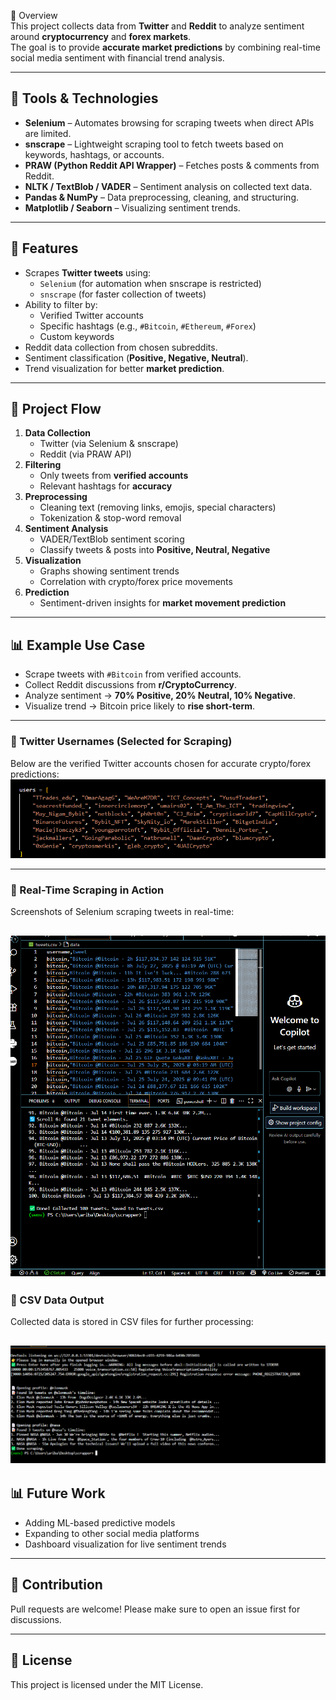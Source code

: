 📌 Overview  
This project collects data from **Twitter** and **Reddit** to analyze sentiment around **cryptocurrency** and **forex markets**.  
The goal is to provide **accurate market predictions** by combining real-time social media sentiment with financial trend analysis.  

---

## 🔧 Tools & Technologies  
- **Selenium** – Automates browsing for scraping tweets when direct APIs are limited.  
- **snscrape** – Lightweight scraping tool to fetch tweets based on keywords, hashtags, or accounts.  
- **PRAW (Python Reddit API Wrapper)** – Fetches posts & comments from Reddit.  
- **NLTK / TextBlob / VADER** – Sentiment analysis on collected text data.  
- **Pandas & NumPy** – Data preprocessing, cleaning, and structuring.  
- **Matplotlib / Seaborn** – Visualizing sentiment trends.  

---

## 🚀 Features  
- Scrapes **Twitter tweets** using:  
  - `Selenium` (for automation when snscrape is restricted)  
  - `snscrape` (for faster collection of tweets)  
- Ability to filter by:  
  - Verified Twitter accounts  
  - Specific hashtags (e.g., `#Bitcoin`, `#Ethereum`, `#Forex`)  
  - Custom keywords  
- Reddit data collection from chosen subreddits.  
- Sentiment classification (**Positive, Negative, Neutral**).  
- Trend visualization for better **market prediction**.  

---

## 📂 Project Flow  
1. **Data Collection**  
   - Twitter (via Selenium & snscrape)  
   - Reddit (via PRAW API)  
2. **Filtering**  
   - Only tweets from **verified accounts**  
   - Relevant hashtags for **accuracy**  
3. **Preprocessing**  
   - Cleaning text (removing links, emojis, special characters)  
   - Tokenization & stop-word removal  
4. **Sentiment Analysis**  
   - VADER/TextBlob sentiment scoring  
   - Classify tweets & posts into **Positive, Neutral, Negative**  
5. **Visualization**  
   - Graphs showing sentiment trends  
   - Correlation with crypto/forex price movements  
6. **Prediction**  
   - Sentiment-driven insights for **market movement prediction**  

---

## 📊 Example Use Case  
- Scrape tweets with `#Bitcoin` from verified accounts.  
- Collect Reddit discussions from **r/CryptoCurrency**.  
- Analyze sentiment → **70% Positive, 20% Neutral, 10% Negative**.  
- Visualize trend → Bitcoin price likely to **rise short-term**.  

---


### 🔹 Twitter Usernames (Selected for Scraping)
Below are the verified Twitter accounts chosen for accurate crypto/forex predictions:  
![CSV Screenshot 1](images/1.png)  

---

### 🔹 Real-Time Scraping in Action
Screenshots of Selenium scraping tweets in real-time:  

![CSV Screenshot 1](images/3.png)  
---

### 🔹 CSV Data Output
Collected data is stored in CSV files for further processing:  

![CSV Screenshot 1](images/4.png)  
---

## 📊 Future Work
- Adding ML-based predictive models  
- Expanding to other social media platforms  
- Dashboard visualization for live sentiment trends  

---

## 🤝 Contribution
Pull requests are welcome! Please make sure to open an issue first for discussions.  

---

## 📜 License
This project is licensed under the MIT License.
